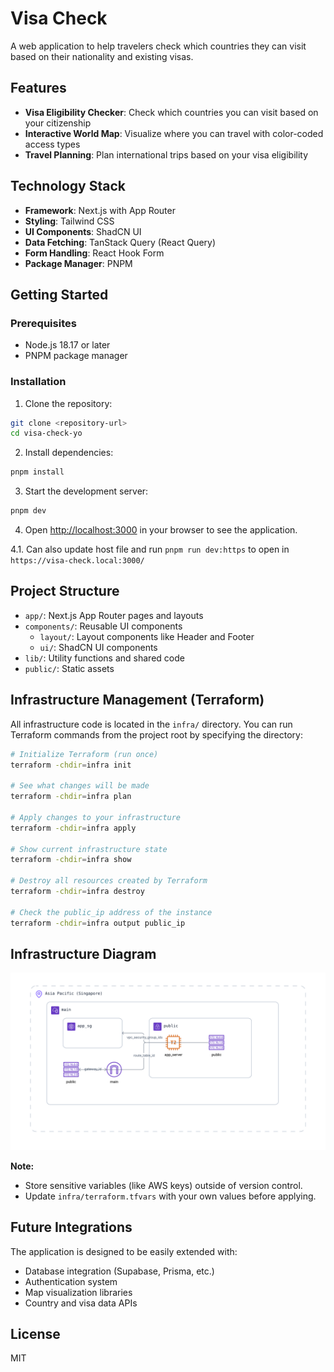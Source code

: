 # Visa Check

A web application to help travelers check which countries they can visit based on their nationality and existing visas.

## Features

- **Visa Eligibility Checker**: Check which countries you can visit based on your citizenship
- **Interactive World Map**: Visualize where you can travel with color-coded access types
- **Travel Planning**: Plan international trips based on your visa eligibility

## Technology Stack

- **Framework**: Next.js with App Router
- **Styling**: Tailwind CSS
- **UI Components**: ShadCN UI
- **Data Fetching**: TanStack Query (React Query)
- **Form Handling**: React Hook Form
- **Package Manager**: PNPM

## Getting Started

### Prerequisites

- Node.js 18.17 or later
- PNPM package manager

### Installation

1. Clone the repository:

```bash
git clone <repository-url>
cd visa-check-yo
```

2. Install dependencies:

```bash
pnpm install
```

3. Start the development server:

```bash
pnpm dev
```

4. Open [http://localhost:3000](http://localhost:3000) in your browser to see the application.

4.1. Can also update host file and run `pnpm run dev:https` to open in `https://visa-check.local:3000/`

## Project Structure

- `app/`: Next.js App Router pages and layouts
- `components/`: Reusable UI components
  - `layout/`: Layout components like Header and Footer
  - `ui/`: ShadCN UI components
- `lib/`: Utility functions and shared code
- `public/`: Static assets

## Infrastructure Management (Terraform)

All infrastructure code is located in the `infra/` directory. You can run Terraform commands from the project root by specifying the directory:

```bash
# Initialize Terraform (run once)
terraform -chdir=infra init

# See what changes will be made
terraform -chdir=infra plan

# Apply changes to your infrastructure
terraform -chdir=infra apply

# Show current infrastructure state
terraform -chdir=infra show

# Destroy all resources created by Terraform
terraform -chdir=infra destroy

# Check the public_ip address of the instance
terraform -chdir=infra output public_ip
```

## Infrastructure Diagram

![Terraform Infrastructure](terraform_infra.png)

**Note:**

- Store sensitive variables (like AWS keys) outside of version control.
- Update `infra/terraform.tfvars` with your own values before applying.

## Future Integrations

The application is designed to be easily extended with:

- Database integration (Supabase, Prisma, etc.)
- Authentication system
- Map visualization libraries
- Country and visa data APIs

## License

MIT
